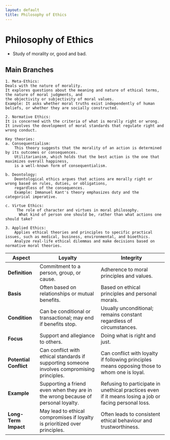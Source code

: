 ```yaml
---
layout: default
title: Philosophy of Ethics
---
```


# Philosophy of Ethics

- Study of morality or, good and bad.

## Main Branches
```
1. Meta-Ethics:
Deals with the nature of morality.
It explores questions about the meaning and nature of ethical terms, the nature of moral judgments, and
the objectivity or subjectivity of moral values.
Example: It asks whether moral truths exist independently of human beliefs, or whether they are socially constructed.

2. Normative Ethics:
It is concerned with the criteria of what is morally right or wrong.
It involves the development of moral standards that regulate right and wrong conduct.

Key theories:
a. Consequentialism:
    This theory suggests that the morality of an action is determined by its outcomes or consequences.
    Utilitarianism, which holds that the best action is the one that maximizes overall happiness,
    is a well-known form of consequentialism.

b. Deontology:
    Deontological ethics argues that actions are morally right or wrong based on rules, duties, or obligations,
    regardless of the consequences.
    Example: Immanuel Kant's theory emphasizes duty and the categorical imperative.

c. Virtue Ethics:
     The role of character and virtues in moral philosophy.
      What kind of person one should be, rather than what actions one should take?

3. Applied Ethics:
    Applies ethical theories and principles to specific practical issues, such as medical, business, environmental, and bioethics.
    Analyze real-life ethical dilemmas and make decisions based on normative moral theories.

```

| **Aspect**            | **Loyalty**                                    | **Integrity**                                  |
|-----------------------|------------------------------------------------|-----------------------------------------------|
| **Definition**        | Commitment to a person, group, or cause.      | Adherence to moral principles and values.    |
| **Basis**             | Often based on relationships or mutual benefits. | Based on ethical principles and personal morals. |
| **Condition**         | Can be conditional or transactional; may end if benefits stop. | Usually unconditional; remains constant regardless of circumstances. |
| **Focus**             | Support and allegiance to others.              | Doing what is right and just.                 |
| **Potential Conflict**| Can conflict with ethical standards if supporting someone involves compromising principles. | Can conflict with loyalty if following principles means opposing those to whom one is loyal. |
| **Example**           | Supporting a friend even when they are in the wrong because of personal loyalty. | Refusing to participate in unethical practices even if it means losing a job or facing personal loss. |
| **Long-Term Impact**  | May lead to ethical compromises if loyalty is prioritized over principles. | Often leads to consistent ethical behaviour and trustworthiness. |

